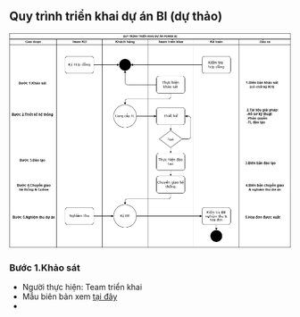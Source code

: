 ## Quy trình triển khai dự án BI (dự thảo)

![Hình ảnh](https://github.com/hoanglong8/FoxAI-Data-Analyst/blob/main/Image/Quy%20tr%C3%ACnh%20tri%E1%BB%83n%20khai%20d%E1%BB%B1%20%C3%A1n%20BI_d%E1%BB%B1%20th%E1%BA%A3o.png)

### Bước 1.Khảo sát

* Người thực hiện: Team triển khai
* Mẫu biên bản xem [tại đây](https://foxai.sharepoint.com/:f:/s/thuoclathanglong/EvLAzgkmT6lGirXaprTFnzYB-okIT17ZF0wzFIeWqUJH_g?e=Ehztwi)
* 
